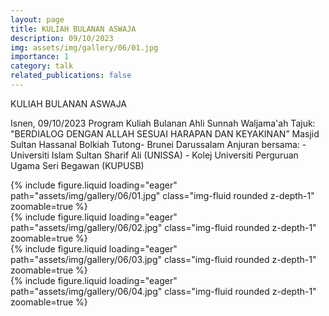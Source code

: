```yaml
---
layout: page
title: KULIAH BULANAN ASWAJA
description: 09/10/2023
img: assets/img/gallery/06/01.jpg
importance: 1
category: talk
related_publications: false
---
```


<p class="distill-post-title">KULIAH BULANAN ASWAJA</p>

Isnen, 09/10/2023 Program Kuliah Bulanan Ahli Sunnah Waljama'ah Tajuk: "BERDIALOG DENGAN ALLAH SESUAI HARAPAN DAN KEYAKINAN” Masjid Sultan Hassanal Bolkiah Tutong- Brunei Darussalam Anjuran bersama: - Universiti Islam Sultan Sharif Ali (UNISSA) - Kolej Universiti Perguruan Ugama Seri Begawan (KUPUSB)

<div class="row mt-3">
    <div class="col-sm mt-3 mt-md-0">
        {% include figure.liquid loading="eager" path="assets/img/gallery/06/01.jpg" class="img-fluid rounded z-depth-1" zoomable=true %}
    </div>
    <div class="col-sm mt-3 mt-md-0">
        {% include figure.liquid loading="eager" path="assets/img/gallery/06/02.jpg" class="img-fluid rounded z-depth-1" zoomable=true %}
    </div>
</div>

<div class="row mt-3">
    <div class="col-sm mt-3 mt-md-0">
        {% include figure.liquid loading="eager" path="assets/img/gallery/06/03.jpg" class="img-fluid rounded z-depth-1" zoomable=true %}
    </div>
    <div class="col-sm mt-3 mt-md-0">
        {% include figure.liquid loading="eager" path="assets/img/gallery/06/04.jpg" class="img-fluid rounded z-depth-1" zoomable=true %}
    </div>
</div>

